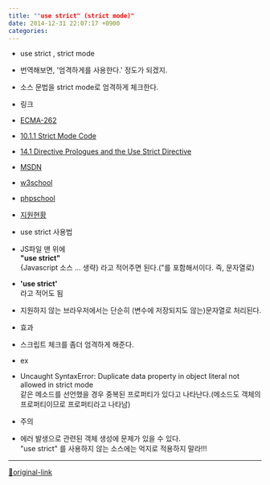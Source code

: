 ```yaml
---
title: ""use strict" (strict mode)"
date: 2014-12-31 22:07:17 +0900
categories: 
---
```

  

- use strict , strict mode
- 번역해보면, '엄격하게를 사용한다.' 정도가 되겠지.
- 소스 문법을 strict mode로 엄격하게 체크한다.

- 링크
- [ECMA-262](http://www.ecma-international.org/ecma-262/5.1/ "ECMA-262")
- [10.1.1 Strict Mode Code](http://www.ecma-international.org/ecma-262/5.1/#sec-10.1.1 "10.1.1 Strict Mode Code")
- [14.1 Directive Prologues and the Use Strict Directive](http://www.ecma-international.org/ecma-262/5.1/#sec-14.1 "14.1 Directive Prologues and the Use Strict Directive")

- [MSDN](http://msdn.microsoft.com/ko-kr/library/ie/br230269(v=vs.94).aspx "MSDN")
- [w3school](http://www.w3schools.com/js/js_strict.asp "w3school")
- [phpschool](http://www.phpschool.com/gnuboard4/bbs/board.php?bo_table=tipntech&wr_id=76031 "phpschool")
- [지원현황](http://caniuse.com/#feat=use-strict "지원현황")

- use strict 사용법
- JS파일 맨 위에   
**"use strict"**  
{Javascript 소스 ... 생략}
라고 적어주면 된다.("를 포함해서이다. 즉, 문자열로)
- **'use strict'**  
라고 적어도 됨
- 지원하지 않는 브라우저에서는 단순히 (변수에 저장되지도 않는)문자열로 처리된다.

- 효과
- 스크립트 체크를 좀더 엄격하게 해준다.
- ex
- Uncaught SyntaxError: Duplicate data property in object literal not allowed in strict mode  
같은 메소드를 선언했을 경우 중복된 프로퍼티가 있다고 나타난다.(메소드도 객체의 프로퍼티이므로 프로퍼티라고 나타남)



- 주의
- 에러 발생으로 관련된 객체 생성에 문제가 있을 수 있다.  
"use strict" 를 사용하지 않는 소스에는 억지로 적용하지 말라!!!


  




***
[🔗original-link](http://www.mins01.com/mh/tech/read/920)